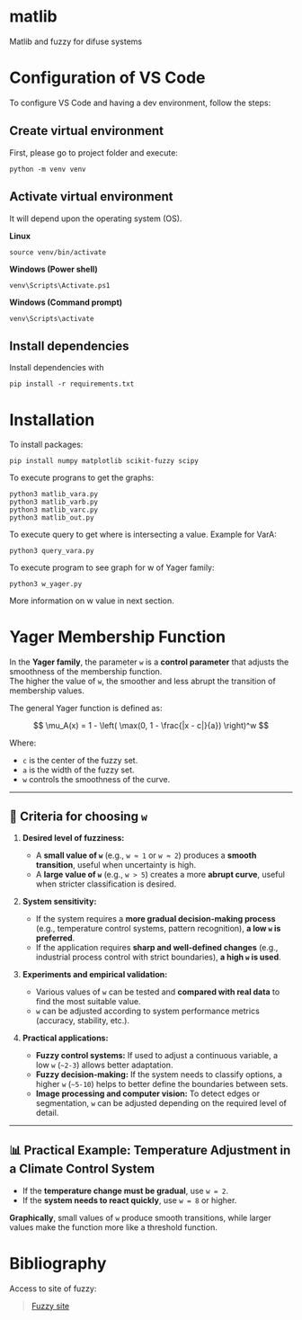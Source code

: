 # matlib

Matlib and fuzzy for difuse systems

# Configuration of VS Code

To configure VS Code and having a dev environment, follow the steps:

## Create virtual environment

First, please go to project folder and execute:

``` 
python -m venv venv
```

## Activate virtual environment

It will depend upon the operating system (OS).

__Linux__

```
source venv/bin/activate
```

__Windows (Power shell)__

```
venv\Scripts\Activate.ps1
```

__Windows (Command prompt)__

```
venv\Scripts\activate
```

## Install dependencies

Install dependencies with

```
pip install -r requirements.txt
```

# Installation

To install packages:
```
pip install numpy matplotlib scikit-fuzzy scipy
```

To execute prograns to get the graphs:
``` 
python3 matlib_vara.py
python3 matlib_varb.py
python3 matlib_varc.py
python3 matlib_out.py
```

To execute query to get where is intersecting a value. Example for VarA:
```
python3 query_vara.py
```

To execute program to see graph for w of Yager family:
```
python3 w_yager.py
```

More information on w value in next section. 

# Yager Membership Function  

In the **Yager family**, the parameter `w` is a **control parameter** that adjusts the smoothness of the membership function.  
The higher the value of `w`, the smoother and less abrupt the transition of membership values.  

The general Yager function is defined as:  

$$
\mu_A(x) = 1 - \left( \max(0, 1 - \frac{|x - c|}{a}) \right)^w
$$  

Where:  
- `c` is the center of the fuzzy set.  
- `a` is the width of the fuzzy set.  
- `w` controls the smoothness of the curve.  

---

## 📌 Criteria for choosing `w`  

1. **Desired level of fuzziness:**  
   - A **small value of `w`** (e.g., `w ≈ 1` or `w ≈ 2`) produces a **smooth transition**, useful when uncertainty is high.  
   - A **large value of `w`** (e.g., `w > 5`) creates a more **abrupt curve**, useful when stricter classification is desired.  

2. **System sensitivity:**  
   - If the system requires a **more gradual decision-making process** (e.g., temperature control systems, pattern recognition), **a low `w` is preferred**.  
   - If the application requires **sharp and well-defined changes** (e.g., industrial process control with strict boundaries), **a high `w` is used**.  

3. **Experiments and empirical validation:**  
   - Various values of `w` can be tested and **compared with real data** to find the most suitable value.  
   - `w` can be adjusted according to system performance metrics (accuracy, stability, etc.).  

4. **Practical applications:**  
   - **Fuzzy control systems:** If used to adjust a continuous variable, a low `w` (`~2-3`) allows better adaptation.  
   - **Fuzzy decision-making:** If the system needs to classify options, a higher `w` (`~5-10`) helps to better define the boundaries between sets.  
   - **Image processing and computer vision:** To detect edges or segmentation, `w` can be adjusted depending on the required level of detail.  

---

## 📊 Practical Example: Temperature Adjustment in a Climate Control System  

- If the **temperature change must be gradual**, use `w = 2`.  
- If the **system needs to react quickly**, use `w = 8` or higher.  

**Graphically**, small values of `w` produce smooth transitions, while larger values make the function more like a threshold function.  

# Bibliography

Access to site of fuzzy: 

> [Fuzzy site](https://scikit-fuzzy.readthedocs.io/en/latest/)